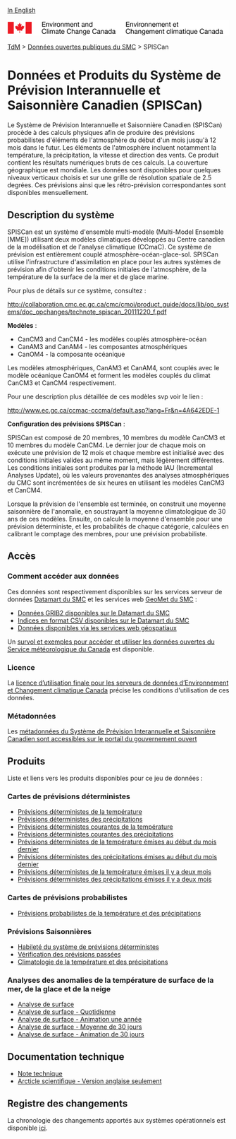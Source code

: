 [In English](readme_cansips_en.md)

![ECCC logo](../../img_eccc-logo.png)

[TdM](../../readme_fr.md) > [Données ouvertes publiques du SMC](../readme_fr.md) > SPISCan

# Données et Produits du Système de Prévision Interannuelle et Saisonnière Canadien (SPISCan)

Le Système de Prévision Interannuelle et Saisonnière Canadien (SPISCan) procède à des calculs physiques afin de produire des prévisions probabilistes d'éléments de l'atmosphère du début d'un mois jusqu'à 12 mois dans le futur. Les éléments de l'atmosphère incluent notamment la température, la précipitation, la vitesse et direction des vents. Ce produit contient les résultats numériques bruts de ces calculs. La couverture géographique est mondiale. Les données sont disponibles pour quelques niveaux verticaux choisis et sur une grille de résolution spatiale de 2.5 degrées. Ces prévisions ainsi que les rétro-prévision correspondantes sont disponibles mensuellement.

## Description du système

SPISCan est un système d'ensemble multi-modèle (Multi-Model Ensemble [MME]) utilisant deux modèles climatiques développés au Centre canadien de la modélisation et de l'analyse climatique (CCmaC). Ce système de prévision est entièrement couplé atmosphère-océan-glace-sol. SPISCan utilise l'infrastructure d'assimilation en place pour les autres systèmes de prévision afin d'obtenir les conditions initiales de l'atmosphère, de la température de la surface de la mer et de glace marine.

Pour plus de détails sur ce système, consultez :

http://collaboration.cmc.ec.gc.ca/cmc/cmoi/product_guide/docs/lib/op_systems/doc_opchanges/technote_spiscan_20111220_f.pdf

__Modèles__ :
 
* CanCM3 and CanCM4 - les modèles couplés atmosphère-océan
* CanAM3 and CanAM4 - les composantes atmosphériques 
* CanOM4 - la composante océanique

Les modèles atmosphériques, CanAM3 et CanAM4, sont couplés avec le modèle océanique CanOM4 et forment les modèles couplés du climat CanCM3 et CanCM4 respectivement.

Pour une description plus détaillée de ces modèles svp voir le lien :  

http://www.ec.gc.ca/ccmac-cccma/default.asp?lang=Fr&n=4A642EDE-1

__Configuration des prévisions SPISCan__ :
 
SPISCan est composé de 20 membres, 10 membres du modèle CanCM3 et 10 membres du modèle CanCM4. Le dernier jour de chaque mois on exécute une prévision de 12 mois et chaque membre est initialisé avec des conditions initiales valides au même moment, mais légèrement différentes. Les conditions initiales sont produites par la méthode IAU (Incremental Analyses Update), où les valeurs provenantes des analyses atmosphériques du CMC sont incrémentées de six heures en utilisant les modèles CanCM3 et CanCM4.

Lorsque la prévision de l'ensemble est terminée, on construit une moyenne saisonnière de l'anomalie, en soustrayant la moyenne climatologique de 30 ans de ces modèles. Ensuite, on calcule la moyenne d'ensemble pour une prévision déterministe, et les probabilités de chaque catégorie, calculées en calibrant le comptage des membres, pour une prévision probabiliste.

## Accès

### Comment accéder aux données

Ces données sont respectivement disponibles sur les services serveur de données [Datamart du SMC](../msc-datamart/readme_fr.md) et les services web [GeoMet du SMC](../msc-geomet/readme_fr.md) :

* [Données GRIB2 disponibles sur le Datamart du SMC](readme_cansips-datamart_fr.md) 
* [Indices en format CSV disponibles sur le Datamart du SMC](readme_cansips-datamartcsv_fr.md)
* [Données disponibles via les services web géospatiaux](../../msc-geomet/readme_fr.md)

Un [survol et exemples pour accéder et utiliser les données ouvertes du Service météorologique du Canada](../../usage/readme_fr.md) est disponible.

### Licence

La [licence d’utilisation finale pour les serveurs de données d’Environnement et Changement climatique Canada](../../licence/readme_fr.md) précise les conditions d'utilisation de ces données.

### Métadonnées

Les [métadonnées du Système de Prévision Interannuelle et Saisonnière Canadien sont accessibles sur le portail du gouvernement ouvert](https://ouvert.canada.ca/data/fr/dataset/922781a9-bfef-56b9-a438-493ada629d47)

## Produits

Liste et liens vers les produits disponibles pour ce jeu de données :

### Cartes de prévisions déterministes

* [Prévisions déterministes de la température](https://meteo.gc.ca/saisons/det_f.html)
* [Prévisions déterministes des précipitations](https://meteo.gc.ca/saisons/det_f.html)
* [Prévisions déterministes courantes de la température](https://meteo.gc.ca/saisons/image_f.html?img=sfe1t_s&bc=det)
* [Prévisions déterministes courantes des précipitations](https://meteo.gc.ca/saisons/image_f.html?img=sfe1p_s&bc=det)
* [Prévisions déterministes de la température émises au début du mois dernier](https://meteo.gc.ca/saisons/image_f.html?img=sfe1tm1_s&bc=det)
* [Prévisions déterministes des précipitations émises au début du mois dernier](https://meteo.gc.ca/saisons/image_f.html?img=sfe1pm1_s&bc=det)
* [Prévisions déterministes de la température émises il y a deux mois](https://meteo.gc.ca/saisons/image_f.html?img=sfe1tm2_s&bc=det)
* [Prévisions déterministes des précipitations émises il y a deux mois](https://meteo.gc.ca/saisons/image_f.html?img=sfe1pm2_s&bc=det)

### Cartes de prévisions probabilistes

* [Prévisions probabilistes de la température et des précipitations](https://meteo.gc.ca/saisons/prob_f.html)

### Prévisions Saisonnières

* [Habileté du système de prévisions déterministes](https://meteo.gc.ca/saisons/skill_f.html)
* [Vérification des prévisions passées](https://meteo.gc.ca/saisons/ver_f.html)
* [Climatologie de la température et des précipitations](https://meteo.gc.ca/saisons/clim_f.html)

### Analyses des anomalies de la température de surface de la mer, de la glace et de la neige

* [Analyse de surface](https://meteo.gc.ca/saisons/sea-snow_f.html)
* [Analyse de surface - Quotidienne ](https://meteo.gc.ca/saisons/image_f.html?id=daily&img=2019061000_054_G6_global_I_SEASON_tm@lg@sd_000&bc=sea)
* [Analyse de surface - Animation une année](https://meteo.gc.ca/saisons/animation_f.html?id=year&bc=sea)
* [Analyse de surface - Moyenne de 30 jours](https://meteo.gc.ca/saisons/image_f.html?id=average&img=2019061000_054_G6_global_I_SEASON_avg@tm@lg@sd@720_000&bc=sea)
* [Analyse de surface - Animation de 30 jours](https://meteo.gc.ca/saisons/animation_f.html?id=month&bc=sea)

## Documentation technique

* [Note technique](http://collaboration.cmc.ec.gc.ca/cmc/cmoi/product_guide/docs/tech_notes/technote_cansips-v2_20190703_e.pdf)
* [Arcticle scientifique - Version anglaise seulement](http://journals.ametsoc.org/doi/abs/10.1175/MWR-D-12-00216.1)

## Registre des changements 

La chronologie des changements apportés aux systèmes opérationnels est disponible [ici](https://collaboration.cmc.ec.gc.ca/cmc/cmoi/product_guide/docs/changes_f.html).
